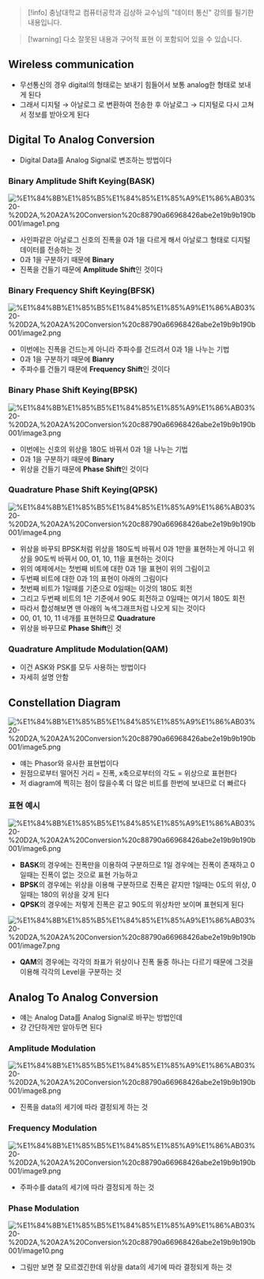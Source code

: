 > [!info] 충남대학교 컴퓨터공학과 김상하 교수님의 "데이터 통신" 강의를 필기한 내용입니다.

> [!warning] 다소 잘못된 내용과 구어적 표현 이 포함되어 있을 수 있습니다.

## Wireless communication

- 무선통신의 경우 digital의 형태로는 보내기 힘들어서 보통 analog한 형태로 보내게 된다
- 그래서 디지털 → 아날로그 로 변환하여 전송한 후 아날로그 → 디지털로 다시 고쳐서 정보를 받아오게 된다

## Digital To Analog Conversion

- Digital Data를 Analog Signal로 변조하는 방법이다

### Binary Amplitude Shift Keying(BASK)

![%E1%84%8B%E1%85%B5%E1%84%85%E1%85%A9%E1%86%AB03%20-%20D2A,%20A2A%20Conversion%20c88790a66968426abe2e19b9b190b001/image1.png](gardens/network/originals/datacommunication.spring.2021.cse.cnu.ac.kr/images/03_c88790a66968426abe2e19b9b190b001/image1.png)

- 사인파같은 아날로그 신호의 진폭을 0과 1을 다르게 해서 아날로그 형태로 디지털 데이터를 전송하는 것
- 0과 1을 구분하기 때문에 **Binary**
- 진폭을 건들기 때문에 **Amplitude Shift**인 것이다

### Binary Frequency Shift Keying(BFSK)

![%E1%84%8B%E1%85%B5%E1%84%85%E1%85%A9%E1%86%AB03%20-%20D2A,%20A2A%20Conversion%20c88790a66968426abe2e19b9b190b001/image2.png](gardens/network/originals/datacommunication.spring.2021.cse.cnu.ac.kr/images/03_c88790a66968426abe2e19b9b190b001/image2.png)

- 이번에는 진폭을 건드는게 아니라 주파수를 건드려서 0과 1을 나누는 기법
- 0과 1을 구분하기 때문에 **Bianry**
- 주파수를 건들기 때문에 **Frequency Shift**인 것이다

### Binary Phase Shift Keying(BPSK)

![%E1%84%8B%E1%85%B5%E1%84%85%E1%85%A9%E1%86%AB03%20-%20D2A,%20A2A%20Conversion%20c88790a66968426abe2e19b9b190b001/image3.png](gardens/network/originals/datacommunication.spring.2021.cse.cnu.ac.kr/images/03_c88790a66968426abe2e19b9b190b001/image3.png)

- 이번에는 신호의 위상을 180도 바꿔서 0과 1을 나누는 기법
- 0과 1을 구분하기 때문에 **Binary**
- 위상을 건들기 때문에 **Phase Shift**인 것이다

### Quadrature Phase Shift Keying(QPSK)

![%E1%84%8B%E1%85%B5%E1%84%85%E1%85%A9%E1%86%AB03%20-%20D2A,%20A2A%20Conversion%20c88790a66968426abe2e19b9b190b001/image4.png](gardens/network/originals/datacommunication.spring.2021.cse.cnu.ac.kr/images/03_c88790a66968426abe2e19b9b190b001/image4.png)

- 위상을 바꾸되 BPSK처럼 위상을 180도씩 바꿔서 0과 1만을 표현하는게 아니고 위상을 90도씩 바꿔서 00, 01, 10, 11을 표현하는 것이다
- 위의 예제에서는 첫번째 비트에 대한 0과 1을 표현이 위의 그림이고
- 두번째 비트에 대한 0과 1의 표현이 아래의 그림이다
- 첫번째 비트가 1일때를 기준으로 0일때는 이것의 180도 회전
- 그리고 두번째 비트의 1은 기준에서 90도 회전하고 0일때는 여기서 180도 회전
- 따라서 합성해보면 맨 아래의 녹색그래프처럼 나오게 되는 것이다
- 00, 01, 10, 11 네개를 표현하므로 **Quadrature**
- 위상을 바꾸므로 **Phase Shift**인 것

### Quadrature Amplitude Modulation(QAM)

- 이건 ASK와 PSK를 모두 사용하는 방법이다
- 자세히 설명 안함

## Constellation Diagram

![%E1%84%8B%E1%85%B5%E1%84%85%E1%85%A9%E1%86%AB03%20-%20D2A,%20A2A%20Conversion%20c88790a66968426abe2e19b9b190b001/image5.png](gardens/network/originals/datacommunication.spring.2021.cse.cnu.ac.kr/images/03_c88790a66968426abe2e19b9b190b001/image5.png)

- 얘는 Phasor와 유사한 표현법이다
- 원점으로부터 떨어진 거리 = 진폭, x축으로부터의 각도 = 위상으로 표현한다
- 저 diagram에 찍히는 점이 많을수록 더 많은 비트를 한번에 보내므로 더 빠르다

### 표현 예시

![%E1%84%8B%E1%85%B5%E1%84%85%E1%85%A9%E1%86%AB03%20-%20D2A,%20A2A%20Conversion%20c88790a66968426abe2e19b9b190b001/image6.png](gardens/network/originals/datacommunication.spring.2021.cse.cnu.ac.kr/images/03_c88790a66968426abe2e19b9b190b001/image6.png)

- **BASK**의 경우에는 진폭만을 이용하여 구분하므로 1일 경우에는 진폭이 존재하고 0일때는 진폭이 없는 것으로 표현 가능하고
- **BPSK**의 경우에는 위상을 이용해 구분하므로 진폭은 같지만 1일때는 0도의 위상, 0일때는 180의 위상을 갖게 된다
- **QPSK**의 경우에는 저렇게 진폭은 같고 90도의 위상차만 보이며 표현되게 된다

![%E1%84%8B%E1%85%B5%E1%84%85%E1%85%A9%E1%86%AB03%20-%20D2A,%20A2A%20Conversion%20c88790a66968426abe2e19b9b190b001/image7.png](gardens/network/originals/datacommunication.spring.2021.cse.cnu.ac.kr/images/03_c88790a66968426abe2e19b9b190b001/image7.png)

- **QAM**의 경우에는 각각의 좌표가 위상이나 진폭 둘중 하나는 다르기 때문에 그것을 이용해 각각의 Level을 구분하는 것

## Analog To Analog Conversion

- 얘는 Analog Data를 Analog Signal로 바꾸는 방법인데
- 걍 간단하게만 알아두면 된다

### Amplitude Modulation

![%E1%84%8B%E1%85%B5%E1%84%85%E1%85%A9%E1%86%AB03%20-%20D2A,%20A2A%20Conversion%20c88790a66968426abe2e19b9b190b001/image8.png](gardens/network/originals/datacommunication.spring.2021.cse.cnu.ac.kr/images/03_c88790a66968426abe2e19b9b190b001/image8.png)

- 진폭을 data의 세기에 따라 결정되게 하는 것

### Frequency Modulation

![%E1%84%8B%E1%85%B5%E1%84%85%E1%85%A9%E1%86%AB03%20-%20D2A,%20A2A%20Conversion%20c88790a66968426abe2e19b9b190b001/image9.png](gardens/network/originals/datacommunication.spring.2021.cse.cnu.ac.kr/images/03_c88790a66968426abe2e19b9b190b001/image9.png)

- 주파수를 data의 세기에 따라 결정되게 하는 것

### Phase Modulation

![%E1%84%8B%E1%85%B5%E1%84%85%E1%85%A9%E1%86%AB03%20-%20D2A,%20A2A%20Conversion%20c88790a66968426abe2e19b9b190b001/image10.png](gardens/network/originals/datacommunication.spring.2021.cse.cnu.ac.kr/images/03_c88790a66968426abe2e19b9b190b001/image10.png)

- 그림만 보면 잘 모르겠긴한데 위상을 data의 세기에 따라 결정되게 하는 것